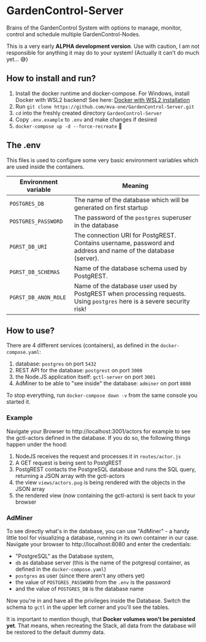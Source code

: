 # GardenControl-Server
Brains of the GardenControl System with options to manage, monitor, control and schedule multiple GardenControl-Nodes.

This is a very early **ALPHA development version**. Use with caution, I am not responsible for anything it may do to your system! (Actually it can't do much yet... 😅)

## How to install and run?

1. Install the docker runtime and docker-compose. For Windows, install Docker with WSL2 backend! See here: [Docker with WSL2 installation](https://docs.docker.com/desktop/windows/wsl/)
2. Run `git clone https://github.com/mva-one/GardenControl-Server.git`
3. `cd` into the freshly created directory `GardenControl-Server`
4. Copy `.env.example` to `.env` and make changes if desired
5. `docker-compose up -d --force-recreate` 🥳

## The .env

This files is used to configure some very basic environment variables which are used inside the containers.

| Environment variable | Meaning                                                                                                                |
|----------------------|------------------------------------------------------------------------------------------------------------------------|
| `POSTGRES_DB`        | The name of the database which will be generated on first startup                                                      |
| `POSTGRES_PASSWORD`  | The password of the `postgres` superuser in the database                                                               |
| `PGRST_DB_URI`       | The connection URI for PostgREST. Contains username, password and address and name of the database (server).           |
| `PGRST_DB_SCHEMAS`   | Name of the database schema used by PostgREST.                                                                         |
| `PGRST_DB_ANON_ROLE` | Name of the database user used by PostgREST when processing requests. Using `postgres` here is a severe security risk! |

## How to use?

There are 4 different services (containers), as defined in the `docker-compose.yaml`: 
1. database: `postgres` on port `5432`
2. REST API for the database: `postgrest` on port `3000`
3. the Node.JS application itself: `gctl-server` on port `3001`
4. AdMiner to be able to "see inside" the database: `adminer` on port `8080`

To stop everything, run `docker-compose down -v` from the same console you started it.

### Example

Navigate your Browser to http://localhost:3001/actors for example to see the gctl-actors defined in the database. If you do so, the following things happen under the hood:
1. NodeJS receives the request and processes it in `routes/actor.js`
2. A GET request is being sent to PostgREST
3. PostgREST contacts the PostgreSQL database and runs the SQL query, returning a JSON array with the gctl-actors
4. the view `views/actors.pug` is being rendered with the objects in the JSON array
5. the rendered view (now containing the gctl-actors) is sent back to your browser

### AdMiner

To see directly what's in the database, you can use "AdMiner" - a handy little tool for visualizing a database, running in its own container in our case. Navigate your browser to http://localhost:8080 and enter the credentials: 
- "PostgreSQL" as the Database system,
- `db` as database server (this is the name of the potgresql container, as defined in the `docker-compose.yaml`)
- `postgres` as user (since there aren't any others yet)
- the value of `POSTGRES_PASSWORD` from the `.env` is the password
- and the value of `POSTGRES_DB` is the database name

Now you're in and have all the privileges inside the Database. Switch the schema to `gctl` in the upper left corner and you'll see the tables. 

It is important to mention though, that **Docker volumes won't be persisted yet**. That means, when recreating the Stack, all data from the database will be restored to the default dummy data.
